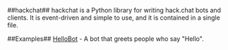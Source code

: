 ##hackchat##
hackchat is a Python library for writing hack.chat bots and clients. It is event-driven and simple to use, and it is contained in a single file.

##Examples##
[HelloBot](examples/hellobot.py) - A bot that greets people who say "Hello".
